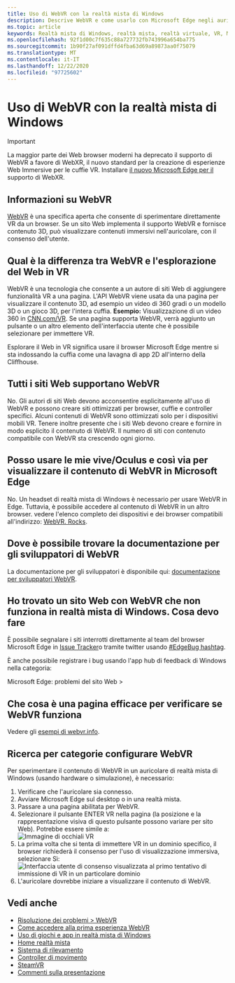```yaml
---
title: Uso di WebVR con la realtà mista di Windows
description: Descrive WebVR e come usarlo con Microsoft Edge negli auricolari per la realtà mista di Windows.
ms.topic: article
keywords: Realtà mista di Windows, realtà mista, realtà virtuale, VR, MR, WebVR, Edge, Microsoft Edge, esplorazione Web
ms.openlocfilehash: 92f1d00c7f635c88a727732fb743996a654ba775
ms.sourcegitcommit: 1b90f27af091dffd4fba63d69a89873aa0f75079
ms.translationtype: MT
ms.contentlocale: it-IT
ms.lasthandoff: 12/22/2020
ms.locfileid: "97725602"
---
```

# <a name="using-webvr-with-windows-mixed-reality"></a>Uso di WebVR con la realtà mista di Windows

>[!IMPORTANT]
>La maggior parte dei Web browser moderni ha deprecato il supporto di WebVR a favore di WebXR, il nuovo standard per la creazione di esperienze Web Immersive per le cuffie VR. Installare [il nuovo Microsoft Edge per il](using-microsoft-edge.md) supporto di WebXR.

## <a name="what-is-webvr"></a>Informazioni su WebVR

[WebVR](https://webvr.info) è una specifica aperta che consente di sperimentare direttamente VR da un browser. Se un sito Web implementa il supporto WebVR e fornisce contenuto 3D, può visualizzare contenuti immersivi nell'auricolare, con il consenso dell'utente.

## <a name="what-is-the-difference-between-webvr-and-browsing-the-web-in-vr"></a>Qual è la differenza tra WebVR e l'esplorazione del Web in VR

WebVR è una tecnologia che consente a un autore di siti Web di aggiungere funzionalità VR a una pagina. L'API WebVR viene usata da una pagina per visualizzare il contenuto 3D, ad esempio un video di 360 gradi o un modello 3D o un gioco 3D, per l'intera cuffia. **Esempio:** Visualizzazione di un video 360 in [CNN.com/VR](http://cnn.com/vr). Se una pagina supporta WebVR, verrà aggiunto un pulsante o un altro elemento dell'interfaccia utente che è possibile selezionare per immettere VR.

Esplorare il Web in VR significa usare il browser Microsoft Edge mentre si sta indossando la cuffia come una lavagna di app 2D all'interno della Cliffhouse.

## <a name="do-all-websites-support-webvr"></a>Tutti i siti Web supportano WebVR

No. Gli autori di siti Web devono acconsentire esplicitamente all'uso di WebVR e possono creare siti ottimizzati per browser, cuffie e controller specifici. Alcuni contenuti di WebVR sono ottimizzati solo per i dispositivi mobili VR. Tenere inoltre presente che i siti Web devono creare e fornire in modo esplicito il contenuto di WebVR. Il numero di siti con contenuto compatibile con WebVR sta crescendo ogni giorno.

## <a name="can-i-use-my-viveoculus-etc-to-view-webvr-content-in-microsoft-edge"></a>Posso usare le mie vive/Oculus e così via per visualizzare il contenuto di WebVR in Microsoft Edge

No. Un headset di realtà mista di Windows è necessario per usare WebVR in Edge. Tuttavia, è possibile accedere al contenuto di WebVR in un altro browser. vedere l'elenco completo dei dispositivi e dei browser compatibili all'indirizzo: [WebVR. Rocks](http://webvr.rocks/).

## <a name="where-can-i-find-the-webvr-developer-documentation"></a>Dove è possibile trovare la documentazione per gli sviluppatori di WebVR

La documentazione per gli sviluppatori è disponibile qui: [documentazione per sviluppatori WebVR](https://docs.microsoft.com/microsoft-edge/webvr/).

## <a name="ive-found-a-website-with-webvr-that-doesnt-work-in-windows-mixed-reality-what-do-i-do"></a>Ho trovato un sito Web con WebVR che non funziona in realtà mista di Windows. Cosa devo fare

È possibile segnalare i siti interrotti direttamente al team del browser Microsoft Edge in [Issue Tracker](https://developer.microsoft.com/en-us/microsoft-edge/platform/issues/)o tramite twitter usando [#EdgeBug hashtag](https://blogs.windows.com/msedgedev/2016/08/11/edgebug-twitter/).

È anche possibile registrare i bug usando l'app hub di feedback di Windows nella categoria:

Microsoft Edge: problemi del sito Web >

## <a name="what-is-a-good-page-to-test-if-webvr-is-working"></a>Che cosa è una pagina efficace per verificare se WebVR funziona

Vedere gli [esempi di webvr.info](http://webvr.info/samples/XX-vr-controllers.html).

## <a name="how-do-i-set-up-webvr"></a>Ricerca per categorie configurare WebVR

Per sperimentare il contenuto di WebVR in un auricolare di realtà mista di Windows (usando hardware o simulazione), è necessario:

1. Verificare che l'auricolare sia connesso.
2. Avviare Microsoft Edge sul desktop o in una realtà mista.
3. Passare a una pagina abilitata per WebVR.
4. Selezionare il pulsante ENTER VR nella pagina (la posizione e la rappresentazione visiva di questo pulsante possono variare per sito Web). Potrebbe essere simile a: \
   ![Immagine di occhiali VR](images/75px-enter-vr.png)
5. La prima volta che si tenta di immettere VR in un dominio specifico, il browser richiederà il consenso per l'uso di visualizzazione immersiva, selezionare Sì: ![Interfaccia utente di consenso visualizzata al primo tentativo di immissione di VR in un particolare dominio](images/1053px-Webvr-consent-ui.png)
6. L'auricolare dovrebbe iniziare a visualizzare il contenuto di WebVR.

## <a name="see-also"></a>Vedi anche

* [Risoluzione dei problemi > WebVR](webvr-questions.md)
* [Come accedere alla prima esperienza WebVR](using-games-and-apps-in-windows-mixed-reality.md#how-to-get-into-your-first-webvr-experience)
* [Uso di giochi e app in realtà mista di Windows](using-games-and-apps-in-windows-mixed-reality.md)
* [Home realtà mista](your-mixed-reality-home.md)
* [Sistema di rilevamento](tracking-system.md)
* [Controller di movimento](controllers-in-wmr.md)
* [SteamVR](using-steamvr-with-windows-mixed-reality.md)
* [Commenti sulla presentazione](filing-feedback.md)
